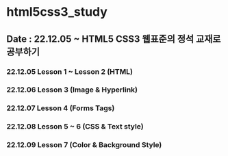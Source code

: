 # html5css3_study
## Date : 22.12.05 ~ HTML5 CSS3 웹표준의 정석 교재로 공부하기

### 22.12.05 Lesson 1 ~ Lesson 2 (HTML)
### 22.12.06 Lesson 3 (Image & Hyperlink)
### 22.12.07 Lesson 4 (Forms Tags)
### 22.12.08 Lesson 5 ~ 6 (CSS & Text style)
### 22.12.09 Lesson 7 (Color & Background Style)
